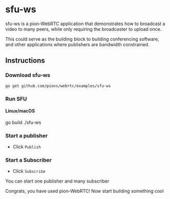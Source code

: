 # sfu-ws
sfu-ws is a pion-WebRTC application that demonstrates how to broadcast a video to many peers, while only requiring the broadcaster to upload once.

This could serve as the building block to building conferencing software, and other applications where publishers are bandwidth constrained.

## Instructions
### Download sfu-ws
```
go get github.com/pions/webrtc/examples/sfu-ws
```

### Run SFU
#### Linux/macOS
go build
./sfu-ws

### Start a publisher

* Click `Publish`

### Start a Subscriber
* Click `Subscribe`


You can start one publisher and many subscriber

Congrats, you have used pion-WebRTC! Now start building something cool
